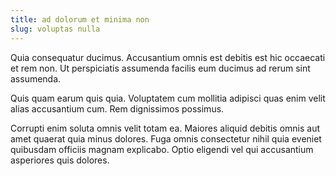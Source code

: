 ```yaml
---
title: ad dolorum et minima non
slug: voluptas nulla
---
```


Quia consequatur ducimus. Accusantium omnis est debitis est hic occaecati et rem non. Ut perspiciatis assumenda facilis eum ducimus ad rerum sint assumenda.

Quis quam earum quis quia. Voluptatem cum mollitia adipisci quas enim velit alias accusantium cum. Rem dignissimos possimus.

Corrupti enim soluta omnis velit totam ea. Maiores aliquid debitis omnis aut amet quaerat quia minus dolores. Fuga omnis consectetur nihil quia eveniet quibusdam officiis magnam explicabo. Optio eligendi vel qui accusantium asperiores quis dolores.
